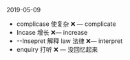 2019-05-09

* complicase 使复杂 ❌ — complicate
* Incase 增长 ❌— increase
*  --Insepret 解释 law 法律 ❌— interpret
* enquiry 打听 ❌ — 没回忆起来